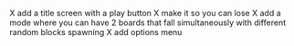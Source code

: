 X add a title screen with a play button
X make it so you can lose
X add a mode where you can have 2 boards that fall simultaneously with different random blocks spawning
X add options menu
